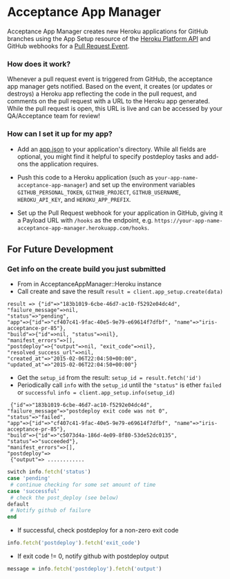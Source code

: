 # Acceptance App Manager
Acceptance App Manager creates new Heroku applications for GitHub branches using the App Setup resource of the [Heroku Platform API] and GitHub webhooks for a [Pull Request Event].

### How does it work?
Whenever a pull request event is triggered from GitHub, the acceptance app manager gets notified. Based on the event, it creates (or updates or destroys) a Heroku app reflecting the code in the pull request, and comments on the pull request with a URL to the Heroku app generated. While the pull request is open, this URL is live and can be accessed by your QA/Acceptance team for review!

### How can I set it up for my app?

- Add an [app.json] to your application's directory. While all fields are optional, you might find it helpful to specify postdeploy tasks and add-ons the application requires.

- Push this code to a Heroku application (such as `your-app-name-acceptance-app-manager`) and set up the environment variables `GITHUB_PERSONAL_TOKEN`, `GITHUB_PROJECT`, `GITHUB_USERNAME`, `HEROKU_API_KEY`, and `HEROKU_APP_PREFIX`.
- Set up the Pull Request webhook for your application in GitHub, giving it a Payload URL with `/hooks` as the endpoint, e.g. `https://your-app-name-acceptance-app-manager.herokuapp.com/hooks`.

[app.json]: https://devcenter.heroku.com/articles/app-json-schema#example-app-json
[Heroku Platform API]: https://devcenter.heroku.com/articles/setting-up-apps-using-the-heroku-platform-api
[Pull Request Event]: https://developer.github.com/v3/activity/events/types/#pullrequestevent

## For Future Development

### Get info on the create build you just submitted
* From in AcceptanceAppManager::Heroku instance
 * Call create and save the result `result = client.app_setup.create(data)`

 ```
result => {"id"=>"183b1019-6cbe-46d7-ac10-f5292e04dc4d",
 "failure_message"=>nil,
 "status"=>"pending",
 "app"=>{"id"=>"cf407c41-9fac-40e5-9e79-e69614f7dfbf", "name"=>"iris-acceptance-pr-85"},
 "build"=>{"id"=>nil, "status"=>nil},
 "manifest_errors"=>[],
 "postdeploy"=>{"output"=>nil, "exit_code"=>nil},
 "resolved_success_url"=>nil,
 "created_at"=>"2015-02-06T22:04:50+00:00",
 "updated_at"=>"2015-02-06T22:04:50+00:00"}
 ```

 * Get the `setup_id` from the result: `setup_id = result.fetch('id')`
 * Periodically call `info` with the `setup_id` until the `"status"` is ether `failed` or `successful` `info = client.app_setup.info(setup_id)`

 ```
  {"id"=>"183b1019-6cbe-46d7-ac10-f5292e04dc4d",
 "failure_message"=>"postdeploy exit code was not 0",
 "status"=>"failed",
 "app"=>{"id"=>"cf407c41-9fac-40e5-9e79-e69614f7dfbf", "name"=>"iris-acceptance-pr-85"},
 "build"=>{"id"=>"c5073d4a-186d-4e09-8f80-53de52dc0135", "status"=>"succeeded"},
 "manifest_errors"=>[],
 "postdeploy"=>
  {"output"=> ............
 ```

 ```ruby
switch info.fetch('status')
case 'pending'
  # continue checking for some set amount of time
case 'successful'
  # check the post_deploy (see below)
default
  # Notify github of failure
end
 ```

 * If successful, check postdeploy for a non-zero exit code

 ```ruby
 info.fetch('postdeploy').fetch('exit_code')
 ```

 * If exit code != 0, notify github with postdeploy output

 ```ruby
 message = info.fetch('postdeploy').fetch('output')
 ```
